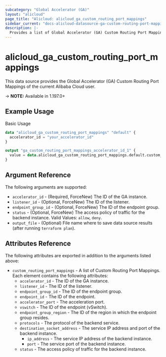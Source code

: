 ```yaml
---
subcategory: "Global Accelerator (GA)"
layout: "alicloud"
page_title: "Alicloud: alicloud_ga_custom_routing_port_mappings"
sidebar_current: "docs-alicloud-datasource-ga-custom-routing-port-mappings"
description: |-
  Provides a list of Global Accelerator (GA) Custom Routing Port Mappings to the user.
---
```


# alicloud\_ga\_custom\_routing\_port\_mappings

This data source provides the Global Accelerator (GA) Custom Routing Port Mappings of the current Alibaba Cloud user.

-> **NOTE:** Available in 1.197.0+

## Example Usage

Basic Usage

```terraform
data "alicloud_ga_custom_routing_port_mappings" "default" {
  accelerator_id = "your_accelerator_id"
}

output "ga_custom_routing_port_mappings_accelerator_id_1" {
  value = data.alicloud_ga_custom_routing_port_mappings.default.custom_routing_port_mappings.0.accelerator_id
}
```

## Argument Reference

The following arguments are supported:

* `accelerator_id` - (Required, ForceNew) The ID of the GA instance.
* `listener_id` - (Optional, ForceNew) The ID of the listener.
* `endpoint_group_id` - (Optional, ForceNew) The ID of the endpoint group.
* `status` - (Optional, ForceNew) The access policy of traffic for the backend instance. Valid Values: `allow`, `deny`.
* `output_file` - (Optional) File name where to save data source results (after running `terraform plan`).

## Attributes Reference

The following attributes are exported in addition to the arguments listed above:

* `custom_routing_port_mappings` - A list of Custom Routing Port Mappings. Each element contains the following attributes:
  * `accelerator_id` - The ID of the GA instance.
  * `listener_id` - The ID of the listener.
  * `endpoint_group_id` - The ID of the endpoint group.
  * `endpoint_id` - The ID of the endpoint.
  * `accelerator_port` - The acceleration port.
  * `vswitch` - The ID of the endpoint (vSwitch).
  * `endpoint_group_region` - The ID of the region in which the endpoint group resides.
  * `protocols` - The protocol of the backend service.
  * `destination_socket_address` - The service IP address and port of the backend instance.
    * `ip_address` - The service IP address of the backend instance.
    * `port` - The service port of the backend instance.
  * `status` - The access policy of traffic for the backend instance.
  